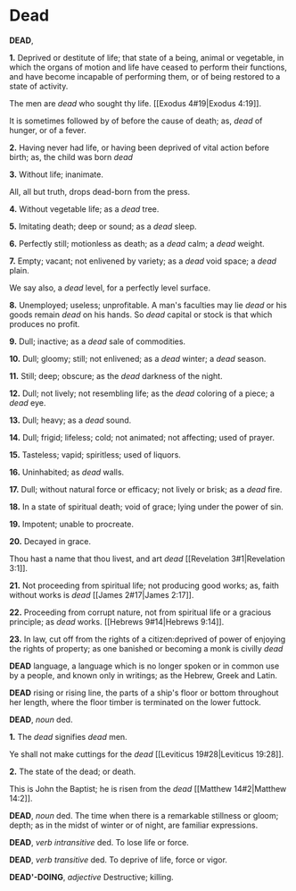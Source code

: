 # Dead

**DEAD**,

**1.** Deprived or destitute of life; that state of a being, animal or vegetable, in which the organs of motion and life have ceased to perform their functions, and have become incapable of performing them, or of being restored to a state of activity.

The men are _dead_ who sought thy life. [[Exodus 4#19|Exodus 4:19]].

It is sometimes followed by of before the cause of death; as, _dead_ of hunger, or of a fever.

**2.** Having never had life, or having been deprived of vital action before birth; as, the child was born _dead_

**3.** Without life; inanimate.

All, all but truth, drops dead-born from the press.

**4.** Without vegetable life; as a _dead_ tree.

**5.** Imitating death; deep or sound; as a _dead_ sleep.

**6.** Perfectly still; motionless as death; as a _dead_ calm; a _dead_ weight.

**7.** Empty; vacant; not enlivened by variety; as a _dead_ void space; a _dead_ plain.

We say also, a _dead_ level, for a perfectly level surface.

**8.** Unemployed; useless; unprofitable. A man's faculties may lie _dead_ or his goods remain _dead_ on his hands. So _dead_ capital or stock is that which produces no profit.

**9.** Dull; inactive; as a _dead_ sale of commodities.

**10.** Dull; gloomy; still; not enlivened; as a _dead_ winter; a _dead_ season.

**11.** Still; deep; obscure; as the _dead_ darkness of the night.

**12.** Dull; not lively; not resembling life; as the _dead_ coloring of a piece; a _dead_ eye.

**13.** Dull; heavy; as a _dead_ sound.

**14.** Dull; frigid; lifeless; cold; not animated; not affecting; used of prayer.

**15.** Tasteless; vapid; spiritless; used of liquors.

**16.** Uninhabited; as _dead_ walls.

**17.** Dull; without natural force or efficacy; not lively or brisk; as a _dead_ fire.

**18.** In a state of spiritual death; void of grace; lying under the power of sin.

**19.** Impotent; unable to procreate.

**20.** Decayed in grace.

Thou hast a name that thou livest, and art _dead_ [[Revelation 3#1|Revelation 3:1]].

**21.** Not proceeding from spiritual life; not producing good works; as, faith without works is _dead_ [[James 2#17|James 2:17]].

**22.** Proceeding from corrupt nature, not from spiritual life or a gracious principle; as _dead_ works. [[Hebrews 9#14|Hebrews 9:14]].

**23.** In law, cut off from the rights of a citizen:deprived of power of enjoying the rights of property; as one banished or becoming a monk is civilly _dead_

**DEAD** language, a language which is no longer spoken or in common use by a people, and known only in writings; as the Hebrew, Greek and Latin.

**DEAD** rising or rising line, the parts of a ship's floor or bottom throughout her length, where the floor timber is terminated on the lower futtock.

**DEAD**, _noun_ ded.

**1.** The _dead_ signifies _dead_ men.

Ye shall not make cuttings for the _dead_ [[Leviticus 19#28|Leviticus 19:28]].

**2.** The state of the dead; or death.

This is John the Baptist; he is risen from the _dead_ [[Matthew 14#2|Matthew 14:2]].

**DEAD**, _noun_ ded. The time when there is a remarkable stillness or gloom; depth; as in the midst of winter or of night, are familiar expressions.

**DEAD**, _verb intransitive_ ded. To lose life or force.

**DEAD**, _verb transitive_ ded. To deprive of life, force or vigor.

**DEAD'-DOING**, _adjective_ Destructive; killing.